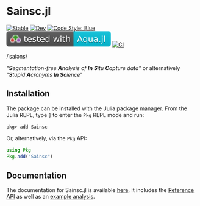 # Sainsc.jl

[![Stable](https://img.shields.io/badge/docs-stable-blue.svg)](https://niklasmueboe.github.io/Sainsc.jl/stable)
[![Dev](https://img.shields.io/badge/docs-dev-blue.svg)](https://niklasmueboe.github.io/Sainsc.jl/dev)
[![Code Style: Blue](https://img.shields.io/badge/code%20style-blue-4495d1.svg)](https://github.com/invenia/BlueStyle)
[![Aqua QA](https://raw.githubusercontent.com/JuliaTesting/Aqua.jl/master/badge.svg)](https://github.com/JuliaTesting/Aqua.jl)
[![CI](https://github.com/niklasmueboe/Sainsc.jl/workflows/CI/badge.svg)](https://github.com/niklasmueboe/Sainsc.jl/actions?query=workflows/CI)

/ˈsaiəns/

_"**S**egmentation-free **A**nalysis of **In S**itu **C**apture data"_
or alternatively
"_**S**tupid **A**cronyms **In Sc**ience_"

## Installation

The package can be installed with the Julia package manager.
From the Julia REPL, type `]` to enter the `Pkg` REPL mode and run:

```
pkg> add Sainsc
```

Or, alternatively, via the `Pkg` API:

```julia
using Pkg
Pkg.add("Sainsc")
```

## Documentation

The documentation for Sainsc.jl is available [here](https://niklasmueboe.github.io/Sainsc.jl/stable).
It includes the [Reference API](https://niklasmueboe.github.io/Sainsc.jl/stable/api)
as well as an [example analysis](https://niklasmueboe.github.io/Sainsc.jl/stable/examples/ExampleAnalysis).

